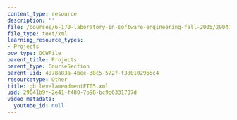 ```yaml
---
content_type: resource
description: ''
file: /courses/6-170-laboratory-in-software-engineering-fall-2005/29041b9f2e41f4807b98bc9c6331707d_gb_levelamendmentFT05.xml
file_type: text/xml
learning_resource_types:
- Projects
ocw_type: OCWFile
parent_title: Projects
parent_type: CourseSection
parent_uid: 4878a83a-4bee-38c5-572f-f380102965c4
resourcetype: Other
title: gb_levelamendmentFT05.xml
uid: 29041b9f-2e41-f480-7b98-bc9c6331707d
video_metadata:
  youtube_id: null
---
```

